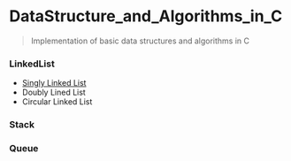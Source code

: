 # DataStructure_and_Algorithms_in_C
> Implementation of basic data structures and algorithms in C

### LinkedList
* [Singly Linked List](https://github.com/ChoiBoyoon/DataStructure_and_Algorithms_in_C/tree/main/SingleLinkedList)
* Doubly Lined List
* Circular Linked List

### Stack

### Queue
